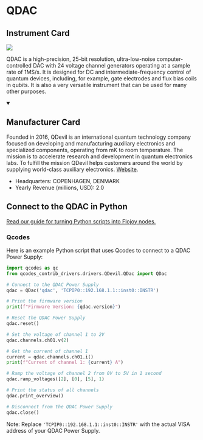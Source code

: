 
# QDAC

## Instrument Card

<img src="nan"/>
<p>QDAC is a high-precision, 25-bit resolution, ultra-low-noise computer-controlled DAC with 24 voltage channel generators operating at a sample rate of 1MS/s. It is designed for DC and intermediate-frequency control of quantum devices, including, for example, gate electrodes and flux bias coils in qubits. It is also a very versatile instrument that can be used for many other purposes.</p>

<details open>
<summary><h2>Manufacturer Card</h2></summary>

Founded in 2016, QDevil is an international quantum technology company focused on developing and manufacturing auxiliary electronics and specialized components, operating from mK to room temperature. The mission is to accelerate research and development in quantum electronics labs. To fulfill the mission QDevil helps customers around the world by supplying world-class auxiliary electronics. <a href="https://qdevil.com/">Website</a>.

<ul>
  <li>Headquarters: COPENHAGEN, DENMARK</li>
  <li>Yearly Revenue (millions, USD): 2.0</li>
</ul>
</details>

## Connect to the QDAC in Python

[Read our guide for turning Python scripts into Flojoy nodes.](https://docs.flojoy.ai/custom-nodes/creating-custom-node/)


### Qcodes

Here is an example Python script that uses Qcodes to connect to a QDAC Power Supply:

```python
import qcodes as qc
from qcodes_contrib_drivers.drivers.QDevil.QDac import QDac

# Connect to the QDAC Power Supply
qdac = QDac('qdac', 'TCPIP0::192.168.1.1::inst0::INSTR')

# Print the firmware version
print(f"Firmware Version: {qdac.version}")

# Reset the QDAC Power Supply
qdac.reset()

# Set the voltage of channel 1 to 2V
qdac.channels.ch01.v(2)

# Get the current of channel 1
current = qdac.channels.ch01.i()
print(f"Current of channel 1: {current} A")

# Ramp the voltage of channel 2 from 0V to 5V in 1 second
qdac.ramp_voltages([2], [0], [5], 1)

# Print the status of all channels
qdac.print_overview()

# Disconnect from the QDAC Power Supply
qdac.close()
```

Note: Replace `'TCPIP0::192.168.1.1::inst0::INSTR'` with the actual VISA address of your QDAC Power Supply.


